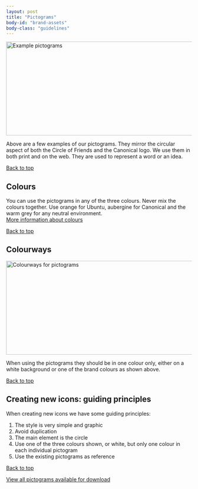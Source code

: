 ```yaml
---
layout: post
title: "Pictograms"
body-id: "brand-assets"
body-class: "guidelines"
---
```




<div id="loop-guidelines" class="col-10">
<p><img src="{{ site.assets_path }}cc35b015-pictograms.gif" alt="Example pictograms" title="pictograms" width="540" height="254" srcset="{{ site.assets_path }}cc35b015-pictograms.gif 540w, {{ site.assets_path }}e4a602fe-pictograms-300x141.gif 300w" sizes="(max-width: 540px) 100vw, 540px" /></p>
<p>Above are a few examples of our pictograms. They mirror the circular aspect of both the Circle of Friends and the Canonical logo. We use them in both print and on the web. They are used to represent a word or an idea.</p>
<div class="row"><div class="col-12 link-top"><a href="#">Back to top</a></div></div>
<h2>Colours</h2>
<p>You can use the pictograms in any of the three colours. Never mix the colours together. Use orange for Ubuntu, aubergine for Canonical and the warm grey for any neutral environment.<br />
<a href="/brand//assets/colour-palette" title="The colour palette">More information about colours</a></p>
<div class="row"><div class="col-12 link-top"><a href="#">Back to top</a></div></div>
<h2>Colourways</h2>
<p><img src="{{ site.assets_path }}f033719e-pictograms-colourways.gif" alt="Colourways for pictograms" title="pictograms-colourways" width="540" height="254" srcset="{{ site.assets_path }}f033719e-pictograms-colourways.gif 540w, {{ site.assets_path }}72ae3862-pictograms-colourways-300x141.gif 300w" sizes="(max-width: 540px) 100vw, 540px" /></p>
<p>When using the pictograms they should be in one colour only, either on a white background or one of the brand colours as shown above.</p>
<div class="row"><div class="col-12 link-top"><a href="#">Back to top</a></div></div>
<h2>Creating new icons: guiding principles</h2>
<p>When creating new icons we have some guiding principles:</p>
<ol>
<li class="p-list__item">The style is very simple and graphic</li>
<li class="p-list__item">Avoid duplication</li>
<li class="p-list__item">The main element is the circle</li>
<li class="p-list__item">Use one of the three colours shown, or white, but only one colour in each individual pictogram</li>
<li class="p-list__item">Use the existing pictograms as reference</li>
</ol>
<div class="row"><div class="col-12 link-top"><a href="#">Back to top</a></div></div>
<p><a href="/brand/../downloads?metadata=element-pictogram" title="All pictograms to download">View all pictograms available for download</a></p>

